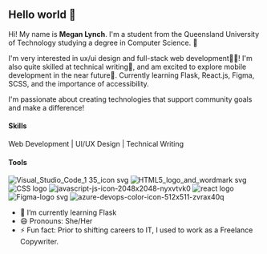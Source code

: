 ## Hello world 👋

<!--
**megan-el/megan-el** is a ✨ _special_ ✨ repository because its `README.md` (this file) appears on your GitHub profile.

Here are some ideas to get you started:

- 🔭 I’m currently working on ...
- 🌱 I’m currently learning ...
- 👯 I’m looking to collaborate on ...
- 🤔 I’m looking for help with ...
- 💬 Ask me about ...
- 📫 How to reach me: ...
- 😄 Pronouns: ...
- ⚡ Fun fact: ...
-->
Hi! My name is **Megan Lynch**. I'm a student from the Queensland University of Technology studying a degree in Computer Science. 🏫

I'm very interested in ux/ui design and full-stack web development👩‍💻! I'm also quite skilled at technical writing📝, and am excited to explore mobile development in the near future📱. Currently learning Flask, React.js, Figma, SCSS, and the importance of accessibility.

I'm passionate about creating technologies that support community goals and make a difference!

#### Skills

Web Development | UI/UX Design | Technical Writing

#### Tools

![Visual_Studio_Code_1 35_icon svg](https://github.com/user-attachments/assets/3d56ef30-7747-48ac-a83c-07729353b41e) ![HTML5_logo_and_wordmark svg](https://github.com/user-attachments/assets/e34dae0f-5669-4776-929c-91e4dcd937eb) ![CSS logo](https://github.com/user-attachments/assets/61cbe4f3-c8e3-4c3e-afea-5a1d0116b768) ![javascript-js-icon-2048x2048-nyxvtvk0](https://github.com/user-attachments/assets/56b4b88d-d3c6-4304-8086-00fb58a8fc1c) ![react logo](https://github.com/user-attachments/assets/c4264fc4-ab5e-442d-818d-121996514736) ![Figma-logo svg](https://github.com/user-attachments/assets/31f828ce-2051-495d-8923-cbcf5b7b835e) ![azure-devops-color-icon-512x511-zvrax40q](https://github.com/user-attachments/assets/383f506a-f57e-4ac2-9111-b0613b4ac11c)


- 🌱 I’m currently learning Flask
- 😄 Pronouns: She/Her
- ⚡ Fun fact: Prior to shifting careers to IT, I used to work as a Freelance Copywriter.
